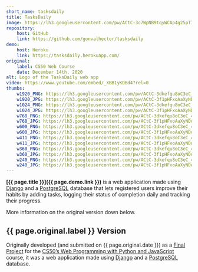 ```yaml
---
short_name: tasksdaily
title: TasksDaily
image: https://lh3.googleusercontent.com/pw/ACtC-3c7WpNB9tqyWCAp4g25pT74OijcGcgiOAtONGGa4Xl4kZlpEQ6a4imJgVM7snso-6aRNZrkI1dOD--oD_7Bjk_vQ-MURKbWLAFW4M2OrWWB0JpAfx9ZSrxe6M_YyXXAWSmong8gZLXDKPqUP1cuBbG9=w1200-h630-no?authuser=0
repository:
    host: GitHub
    link: https://github.com/gonvalhector/tasksdaily
demo:
    host: Heroku
    link: https://tasksdaily.herokuapp.com/
original:
    label: CS50 Web Course
    date: December 14th, 2020
alt: Logo of the TasksDaily web app
video: https://www.youtube.com/embed/_XBB1yKDBd4?rel=0
thumbs:
    w1920_PNG: https://lh3.googleusercontent.com/pw/ACtC-3dkefqu8oC3eC_4mjkAX6hgVjT4sw2DNgjeznpEBMMS7gEktFnjGrFzXZuCBgMMBG096j0-OVnBcQWuP_7SVxmBh-pkxGJxtdVpRp30YhrNTyOjFLaeaVjoMhNOMzwJQxHF8I4E9E6PSsVWgL_dPc1M=w355
    w1920_JPG: https://lh3.googleusercontent.com/pw/ACtC-3f1pHFxoAaXyNDoghcoi21eUno88grazQ6KhsTXDQVCIChFnnnVWLCbgaWm7lkW7qAD6ua4SNkFvXMyGvJ-zmdtw95fqnznVV-vVhwnTE9tcL-F03hbEoq7qvIXpnNkahzv3ApV0BgZYpg34-jtJWzQ=w355
    w1024_PNG: https://lh3.googleusercontent.com/pw/ACtC-3dkefqu8oC3eC_4mjkAX6hgVjT4sw2DNgjeznpEBMMS7gEktFnjGrFzXZuCBgMMBG096j0-OVnBcQWuP_7SVxmBh-pkxGJxtdVpRp30YhrNTyOjFLaeaVjoMhNOMzwJQxHF8I4E9E6PSsVWgL_dPc1M=w284
    w1024_JPG: https://lh3.googleusercontent.com/pw/ACtC-3f1pHFxoAaXyNDoghcoi21eUno88grazQ6KhsTXDQVCIChFnnnVWLCbgaWm7lkW7qAD6ua4SNkFvXMyGvJ-zmdtw95fqnznVV-vVhwnTE9tcL-F03hbEoq7qvIXpnNkahzv3ApV0BgZYpg34-jtJWzQ=w284
    w768_PNG: https://lh3.googleusercontent.com/pw/ACtC-3dkefqu8oC3eC_4mjkAX6hgVjT4sw2DNgjeznpEBMMS7gEktFnjGrFzXZuCBgMMBG096j0-OVnBcQWuP_7SVxmBh-pkxGJxtdVpRp30YhrNTyOjFLaeaVjoMhNOMzwJQxHF8I4E9E6PSsVWgL_dPc1M=w213
    w768_JPG: https://lh3.googleusercontent.com/pw/ACtC-3f1pHFxoAaXyNDoghcoi21eUno88grazQ6KhsTXDQVCIChFnnnVWLCbgaWm7lkW7qAD6ua4SNkFvXMyGvJ-zmdtw95fqnznVV-vVhwnTE9tcL-F03hbEoq7qvIXpnNkahzv3ApV0BgZYpg34-jtJWzQ=w213
    w600_PNG: https://lh3.googleusercontent.com/pw/ACtC-3dkefqu8oC3eC_4mjkAX6hgVjT4sw2DNgjeznpEBMMS7gEktFnjGrFzXZuCBgMMBG096j0-OVnBcQWuP_7SVxmBh-pkxGJxtdVpRp30YhrNTyOjFLaeaVjoMhNOMzwJQxHF8I4E9E6PSsVWgL_dPc1M=w166
    w600_JPG: https://lh3.googleusercontent.com/pw/ACtC-3f1pHFxoAaXyNDoghcoi21eUno88grazQ6KhsTXDQVCIChFnnnVWLCbgaWm7lkW7qAD6ua4SNkFvXMyGvJ-zmdtw95fqnznVV-vVhwnTE9tcL-F03hbEoq7qvIXpnNkahzv3ApV0BgZYpg34-jtJWzQ=w166
    w411_PNG: https://lh3.googleusercontent.com/pw/ACtC-3dkefqu8oC3eC_4mjkAX6hgVjT4sw2DNgjeznpEBMMS7gEktFnjGrFzXZuCBgMMBG096j0-OVnBcQWuP_7SVxmBh-pkxGJxtdVpRp30YhrNTyOjFLaeaVjoMhNOMzwJQxHF8I4E9E6PSsVWgL_dPc1M=w114
    w411_JPG: https://lh3.googleusercontent.com/pw/ACtC-3f1pHFxoAaXyNDoghcoi21eUno88grazQ6KhsTXDQVCIChFnnnVWLCbgaWm7lkW7qAD6ua4SNkFvXMyGvJ-zmdtw95fqnznVV-vVhwnTE9tcL-F03hbEoq7qvIXpnNkahzv3ApV0BgZYpg34-jtJWzQ=w114
    w360_PNG: https://lh3.googleusercontent.com/pw/ACtC-3dkefqu8oC3eC_4mjkAX6hgVjT4sw2DNgjeznpEBMMS7gEktFnjGrFzXZuCBgMMBG096j0-OVnBcQWuP_7SVxmBh-pkxGJxtdVpRp30YhrNTyOjFLaeaVjoMhNOMzwJQxHF8I4E9E6PSsVWgL_dPc1M=w100
    w360_JPG: https://lh3.googleusercontent.com/pw/ACtC-3f1pHFxoAaXyNDoghcoi21eUno88grazQ6KhsTXDQVCIChFnnnVWLCbgaWm7lkW7qAD6ua4SNkFvXMyGvJ-zmdtw95fqnznVV-vVhwnTE9tcL-F03hbEoq7qvIXpnNkahzv3ApV0BgZYpg34-jtJWzQ=w100
    w240_PNG: https://lh3.googleusercontent.com/pw/ACtC-3dkefqu8oC3eC_4mjkAX6hgVjT4sw2DNgjeznpEBMMS7gEktFnjGrFzXZuCBgMMBG096j0-OVnBcQWuP_7SVxmBh-pkxGJxtdVpRp30YhrNTyOjFLaeaVjoMhNOMzwJQxHF8I4E9E6PSsVWgL_dPc1M=w66
    w240_JPG: https://lh3.googleusercontent.com/pw/ACtC-3f1pHFxoAaXyNDoghcoi21eUno88grazQ6KhsTXDQVCIChFnnnVWLCbgaWm7lkW7qAD6ua4SNkFvXMyGvJ-zmdtw95fqnznVV-vVhwnTE9tcL-F03hbEoq7qvIXpnNkahzv3ApV0BgZYpg34-jtJWzQ=w66
---
```


**[{{ page.title }}]({{ page.demo.link }})** is a web application made using [Django](https://www.djangoproject.com/) and a [PostgreSQL](https://www.postgresql.org/) database that lets registered users improve their habits by adding tasks, logging their status of completion daily and tracking their progress.  

More information on the original version down below.

## {{ page.original.label }} Version

Originally developed (and submitted on {{ page.original.date }}) as a [Final Project](https://cs50.harvard.edu/web/2020/projects/final/capstone/) for the [CS50’s Web Programming with Python and JavaScript](https://cs50.harvard.edu/web/2018/) course, it was a web application made using [Django](https://www.djangoproject.com/) and a [PostgreSQL](https://www.postgresql.org/) database.

